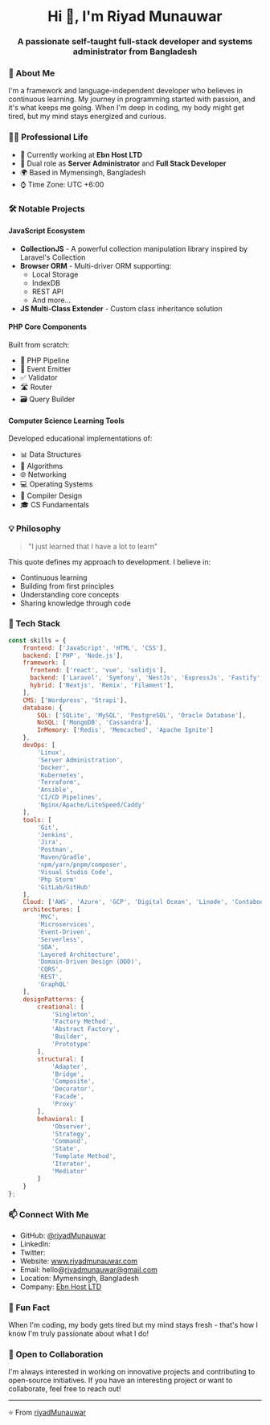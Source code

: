 <h1 align="center">Hi 👋, I'm Riyad Munauwar</h1>
<h3 align="center">A passionate self-taught full-stack developer and systems administrator from Bangladesh</h3>

### 🚀 About Me
I'm a framework and language-independent developer who believes in continuous learning. My journey in programming started with passion, and it's what keeps me going. When I'm deep in coding, my body might get tired, but my mind stays energized and curious.

### 👨‍💻 Professional Life
- 🏢 Currently working at **Ebn Host LTD**
- 👥 Dual role as **Server Administrator** and **Full Stack Developer**
- 🌍 Based in Mymensingh, Bangladesh
- ⌚ Time Zone: UTC +6:00

### 🛠️ Notable Projects

#### JavaScript Ecosystem
- **CollectionJS** - A powerful collection manipulation library inspired by Laravel's Collection
- **Browser ORM** - Multi-driver ORM supporting:
  - Local Storage
  - IndexDB
  - REST API
  - And more...
- **JS Multi-Class Extender** - Custom class inheritance solution

#### PHP Core Components
Built from scratch:
- 🔄 PHP Pipeline
- 📡 Event Emitter
- ✅ Validator
- 🛣️ Router
- 🗃️ Query Builder

#### Computer Science Learning Tools
Developed educational implementations of:
- 📊 Data Structures
- 🧮 Algorithms
- 🌐 Networking
- 💻 Operating Systems
- 🔧 Compiler Design
- 🎓 CS Fundamentals

### 💡 Philosophy
> "I just learned that I have a lot to learn"

This quote defines my approach to development. I believe in:
- Continuous learning
- Building from first principles
- Understanding core concepts
- Sharing knowledge through code

### 🔧 Tech Stack
```javascript
const skills = {
    frontend: ['JavaScript', 'HTML', 'CSS'],
    backend: ['PHP', 'Node.js'],
    framework: [
      frontend: ['react', 'vue', 'solidjs'],
      backend: ['Laravel', 'Symfony', 'NestJs', 'ExpressJs', 'Fastify', 'Koa', 'Slim Php'],
      hybrid: ['Nextjs', 'Remix', 'Filament'],
    ],
    CMS: ['Wordpress', 'Strapi'],
    database: {
        SQL: ['SQLite', 'MySQL', 'PostgreSQL', 'Oracle Database'],
        NoSQL: ['MongoDB', 'Cassandra'],
        InMemory: ['Redis', 'Memcached', 'Apache Ignite']
    },
    devOps: [
        'Linux',
        'Server Administration',
        'Docker',
        'Kubernetes',
        'Terraform',
        'Ansible',
        'CI/CD Pipelines',
        'Nginx/Apache/LiteSpeed/Caddy'
    ],
    tools: [
        'Git',
        'Jenkins',
        'Jira',
        'Postman',
        'Maven/Gradle',
        'npm/yarn/pnpm/composer',
        'Visual Studio Code',
        'Php Storm'
        'GitLab/GitHub'
    ],
    Cloud: ['AWS', 'Azure', 'GCP', 'Digital Ocean', 'Linode', 'Contaboo', 'OVH'],
    architectures: [
        'MVC',
        'Microservices',
        'Event-Driven',
        'Serverless',
        'SOA',
        'Layered Architecture',
        'Domain-Driven Design (DDD)',
        'CQRS',
        'REST',
        'GraphQL'
    ],
    designPatterns: {
        creational: [
            'Singleton',
            'Factory Method',
            'Abstract Factory',
            'Builder',
            'Prototype'
        ],
        structural: [
            'Adapter',
            'Bridge',
            'Composite',
            'Decorator',
            'Facade',
            'Proxy'
        ],
        behavioral: [
            'Observer',
            'Strategy',
            'Command',
            'State',
            'Template Method',
            'Iterator',
            'Mediator'
        ]
    }
};
```

### 📫 Connect With Me
- GitHub: [@riyadMunauwar](https://github.com/riyadMunauwar)
- LinkedIn: 
- Twitter:
- Website: www.riyadmunauwar.com
- Email: hello@riyadmunauwar@gmail.com
- Location: Mymensingh, Bangladesh
- Company: [Ebn Host LTD](https://ebnhost.com)

### 🌟 Fun Fact
When I'm coding, my body gets tired but my mind stays fresh - that's how I know I'm truly passionate about what I do!

### 🤝 Open to Collaboration
I'm always interested in working on innovative projects and contributing to open-source initiatives. If you have an interesting project or want to collaborate, feel free to reach out!

---
⭐️ From [riyadMunauwar](https://github.com/riyadMunauwar)
